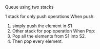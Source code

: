 Queue using two stacks

1 stack for only push operations
When push: 
1. simply push the element in S1
2. Other stack for pop operation
When Pop: 
1. Pop all the elements from S1 into S2.
2. Then pop every element.